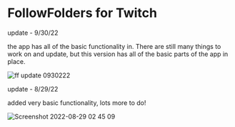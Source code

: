 # FollowFolders for Twitch

update - 9/30/22

the app has all of the basic functionality in. There are still many things to work on and update, but this version has all of the basic parts of the app in place.


![ff update 0930222](https://user-images.githubusercontent.com/73396754/193388422-94973ab6-a568-44dd-a0a9-b942897dff87.png)

update - 8/29/22

added very basic functionality, lots more to do!

![Screenshot 2022-08-29 02 45 09](https://user-images.githubusercontent.com/73396754/187180566-260f23e9-f6a3-4014-8d65-49e5b402c3fc.png)
